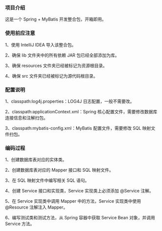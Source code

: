 ### 项目介绍

这是一个 Spring + MyBatis 开发整合包，开箱即用。

### 使用前应注意

1、使用 IntelliJ IDEA 导入该整合包。

2、确保 lib 文件夹中的所有依赖 JAR 包已经全部添加为库。

3、确保 resources 文件夹已经被标记为资源根目录。

4、确保 src 文件夹已经被标记为源代码根目录。

### 配置说明

1、classpath:log4j.properties：LOG4J 日志配置，一般不需要改。

2、classpath:applicationContext.xml：Spring 核心配置文件，需要修改数据库连接信息和注解扫包。

3、classpath:mybatis-config.xml：MyBatis 配置文件，需要修改 SQL 映射文件扫包。

### 编码过程

1、创建数据库表对应的实体类。

2、创建数据库表对应的 Mapper 接口和 SQL 映射文件。

3、在 SQL 映射文件中编写相关 SQL 语句。

4、创建 Service 接口和实现类，Service 实现类上必须添加 @Service 注解。

5、在 Service 实现类中调用 Mapper 中的方法，Service 实现类中使用 @Resource 注解注入 Mapper。

6、编写测试类和测试方法，从 Spring 容器中获取 Service Bean 对象，并调用 Service 方法。
